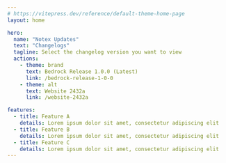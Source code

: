 ```yaml
---
# https://vitepress.dev/reference/default-theme-home-page
layout: home

hero:
  name: "Notex Updates"
  text: "Changelogs"
  tagline: Select the changelog version you want to view
  actions:
    - theme: brand
      text: Bedrock Release 1.0.0 (Latest)
      link: /bedrock-release-1-0-0
    - theme: alt
      text: Website 2432a
      link: /website-2432a

features:
  - title: Feature A
    details: Lorem ipsum dolor sit amet, consectetur adipiscing elit
  - title: Feature B
    details: Lorem ipsum dolor sit amet, consectetur adipiscing elit
  - title: Feature C
    details: Lorem ipsum dolor sit amet, consectetur adipiscing elit
---
```


